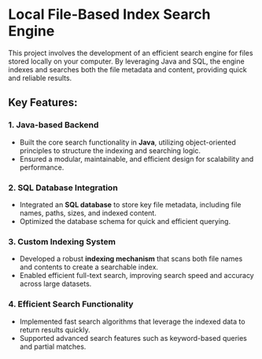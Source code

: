 # Local File-Based Index Search Engine

This project involves the development of an efficient search engine for files stored locally on your computer. By leveraging Java and SQL, the engine indexes and searches both the file metadata and content, providing quick and reliable results.

## Key Features:

### 1. **Java-based Backend**
   - Built the core search functionality in **Java**, utilizing object-oriented principles to structure the indexing and searching logic.
   - Ensured a modular, maintainable, and efficient design for scalability and performance.

### 2. **SQL Database Integration**
   - Integrated an **SQL database** to store key file metadata, including file names, paths, sizes, and indexed content.
   - Optimized the database schema for quick and efficient querying.

### 3. **Custom Indexing System**
   - Developed a robust **indexing mechanism** that scans both file names and contents to create a searchable index.
   - Enabled efficient full-text search, improving search speed and accuracy across large datasets.

### 4. **Efficient Search Functionality**
   - Implemented fast search algorithms that leverage the indexed data to return results quickly.
   - Supported advanced search features such as keyword-based queries and partial matches.
